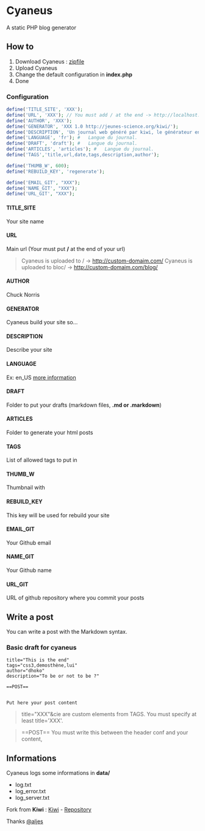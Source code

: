 # Cyaneus

A static PHP blog generator

## How to

1. Download Cyaneus : [zipfile](https://github.com/dhoko/cyaneus/archive/master.zip)
2. Upload Cyaneus
3. Change the default configuration in **index.php**
4. Done

### Configuration 


```PHP
define('TITLE_SITE', 'XXX');
define('URL', 'XXX'); // You must add / at the end -> http://localhost:8042/
define('AUTHOR', 'XXX');
define('GENERATOR', 'XXX 1.0 http://jeunes-science.org/kiwi/');
define('DESCRIPTION', 'Un journal web généré par kiwi, le générateur endémique.');
define('LANGUAGE', 'fr'); #   Langue du journal.
define('DRAFT', 'draft'); #   Langue du journal.
define('ARTICLES', 'articles'); #   Langue du journal.
define('TAGS','title,url,date,tags,description,author');

define('THUMB_W', 600);
define('REBUILD_KEY', 'regenerate');

define('EMAIL_GIT', "XXX");
define('NAME_GIT', "XXX");
define('URL_GIT', "XXX");
```

#### TITLE_SITE

Your site name

#### URL

Main url (Your must put  **/** at the end of your url)
> Cyaneus is uploaded to / -> http://custom-domaim.com/ 
> Cyaneus is uploaded to bloc/ -> http://custom-domaim.com/blog/

#### AUTHOR

Chuck Norris

#### GENERATOR

Cyaneus build your site so...

#### DESCRIPTION

Describe your site

#### LANGUAGE

Ex: en_US [more information](http://xml.coverpages.org/iso639a.html)

#### DRAFT

Folder to put your drafts (markdown files, **.md or .markdown**)

#### ARTICLES

Folder to generate your html posts

#### TAGS

List of allowed tags to put in <head>

#### THUMB_W

Thumbnail with

#### REBUILD_KEY

This key will be used for rebuild your site 

#### EMAIL_GIT

Your Github email

#### NAME_GIT

Your Github name

#### URL_GIT

URL of github repository where you commit your posts

## Write a post

You can write a post with the Markdown syntax. 

### Basic draft for cyaneus

```
title="This is the end"
tags="css3,demosthène,lui"
author="dhoko"
description="To be or not to be ?"

==POST==


Put here your post content

```

> title="XXX"&cie are custom elements from TAGS. You must specify at least title='XXX'.

> ==POST== You must write this between the header conf and your content,

## Informations

Cyaneus logs some informations in **data/**
- log.txt 
- log_error.txt 
- log_server.txt 

Fork from **Kiwi** : [Kiwi](http://jeunes-science.org/kiwi/) - [Repository](http://darcsden.com/aljes/kiwi-0)

Thanks [@aljes](https://twitter.com/aljes)

